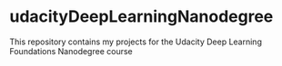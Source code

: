 # udacityDeepLearningNanodegree

This repository contains my projects for the Udacity Deep Learning Foundations Nanodegree course
